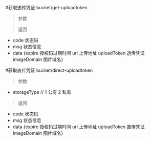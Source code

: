 #获取透传凭证
bucket/get-uploadtoken
> 参数  

> 返回
* code 状态码
* msg 状态信息
* data {expire 授权码过期时间  url 上传地址 uploadToken 透传凭证 imageDomain 图片域名}

#获取直传凭证
bucket/direct-uploadtoken
> 参数
* storageType // 1 公有  2 私有

> 返回
* code 状态码
* msg 状态信息
* data {expire 授权码过期时间  url 上传地址 uploadToken 直传凭证 imageDomain 图片域名}
